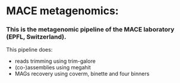 # MACE metagenomics:
### This is the metagenomic pipeline of the MACE laboratory (EPFL, Switzerland).

This pipeline does:
- reads trimming using trim-galore
- (co-)assemblies using megahit
- MAGs recovery using coverm, binette and four binners

